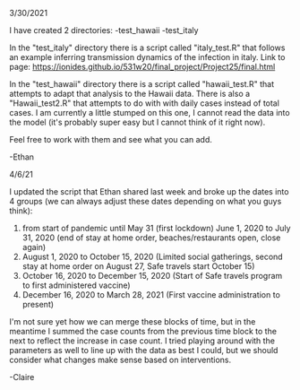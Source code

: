 3/30/2021

I have created 2 directories:
	-test_hawaii
	-test_italy
	
In the "test_italy" directory there is a script called "italy_test.R" that follows an example inferring transmission dynamics of the infection in italy.
Link to page: https://ionides.github.io/531w20/final_project/Project25/final.html

In the "test_hawaii" directory there is a script called "hawaii_test.R" that attempts to adapt that analysis to the Hawaii data. There is also a "Hawaii_test2.R" that attempts to do with with daily cases instead of total cases. I am currently a little stumped on this one, I cannot read the data into the model (it's probably super easy but I cannot think of it right now).

Feel free to work with them and see what you can add. 

-Ethan


4/6/21

I updated the script that Ethan shared last week and broke up the dates into 4 groups (we can always adjust these dates depending on what you guys think):
1. from start of pandemic until May 31 (first lockdown)
June 1, 2020 to July 31, 2020 (end of stay at home order, beaches/restaurants open, close again)
2. August 1, 2020 to October 15, 2020 (Limited social gatherings, second stay at home order on August 27, Safe travels start October 15)
3. October 16, 2020 to December 15, 2020 (Start of Safe travels program to first administered vaccine)
4. December 16, 2020 to March 28, 2021 (First vaccine administration to present)

I'm not sure yet how we can merge these blocks of time, but in the meantime I summed the case counts from the previous time block to the next to reflect the increase in case count. I tried playing around with the parameters as well to line up with the data as best I could, but we should consider what changes make sense based on interventions.

-Claire